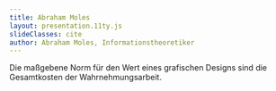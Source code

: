 ```yaml
---
title: Abraham Moles
layout: presentation.11ty.js
slideClasses: cite
author: Abraham Moles, Informationstheoretiker
---
```


Die maßgebene Norm für den Wert eines grafischen Designs sind die Gesamtkosten der Wahrnehmungsarbeit.
